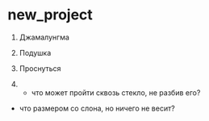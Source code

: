 # new_project
1. Джамалунгма
2. Подушка
3. Проснуться

4. - что может пройти сквозь стекло, не разбив его?

- что размером со слона, но ничего не весит?
